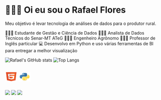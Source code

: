 # 👱🏼‍♂️ Oi eu sou o Rafael Flores

Meu objetivo é levar tecnologia de análises de dados para o produtor rural.

👨🏼‍💻 Estudante de Gestão e Ciência de Dados
🕵🏼‍♂️ Analista de Dados Técnicos do Senar-MT ATeG
👨🏼‍🌾 Engenheiro Agrônomo
👨🏼‍🏫 Professor de Inglês particular
💻 Desenvolvo em Python e uso várias ferramentas de BI para entregar a melhor visualização

![Rafael's GitHub stats](https://github-readme-stats.vercel.app/api?username=RafaelFlores&show_icons=true&theme=radical)
![Top Langs](https://github-readme-stats.vercel.app/api/top-langs/?username=RafaelFlores&langs_count=3)


<div style="display: inline_block"><br>
  <img align="center" alt="Rafa-HTML" height="30" width="40" src="https://raw.githubusercontent.com/devicons/devicon/master/icons/html5/html5-original.svg">
  <img align="center" alt="Rafa-Python" height="30" width="40" src="https://raw.githubusercontent.com/devicons/devicon/master/icons/python/python-original.svg">
</div>
  
  ##
 
<div> 
  <a href="https://instagram.com/rafa_ieu" target="_blank"><img src="https://img.shields.io/badge/-Instagram-%23E4405F?style=for-the-badge&logo=instagram&logoColor=white" target="_blank"></a>
  <a href = "mailto:fael_agro@hotmail.com"><img src="https://img.shields.io/badge/-Gmail-%23333?style=for-the-badge&logo=gmail&logoColor=white" target="_blank"></a>
  <a href="https://www.linkedin.com/in/rafael-de-moraes-flores-b340a836" target="_blank"><img src="https://img.shields.io/badge/-LinkedIn-%230077B5?style=for-the-badge&logo=linkedin&logoColor=white" target="_blank"></a> 
  
</div>
